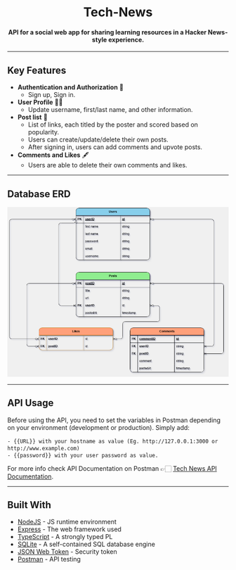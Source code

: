 <h1 align="center">
  Tech-News
    <h4 align="center">API for a social web app for sharing learning resources in a Hacker News-style experience.</h4>
</h1>

---

## Key Features

- **Authentication and Authorization** 🚀
  - Sign up, Sign in.
- **User Profile** 🧑‍💼
  - Update username, first/last name, and other information.
- **Post list** 🔗
  - List of links, each titled by the poster and scored based on popularity.
  - Users can create/update/delete their own posts.
  - After signing in, users can add comments and upvote posts.
- **Comments and Likes** 🖋️
  - Users are able to delete their own comments and likes.

---

## Database ERD

<img src="https://github.com/AhmedSalman1/TechNews/blob/main/docs/ERD-TechNews.drawio.png" />

---

## API Usage

Before using the API, you need to set the variables in Postman depending on your environment (development or production). Simply add:

```
- {{URL}} with your hostname as value (Eg. http://127.0.0.1:3000 or http://www.example.com)
- {{password}} with your user password as value.
```

For more info check API Documentation on Postman 👉🏻 [Tech News API Documentation](https://documenter.getpostman.com/view/30055418/2sAXxP9CMV).

---

## Built With

- [NodeJS](https://nodejs.org/en/) - JS runtime environment
- [Express](http://expressjs.com/) - The web framework used
- [TypeScript](https://www.typescriptlang.org/) - A strongly typed PL
- [SQLite](https://www.sqlite.org/) - A self-contained SQL database engine
- [JSON Web Token](https://jwt.io/) - Security token
- [Postman](https://www.getpostman.com/) - API testing
